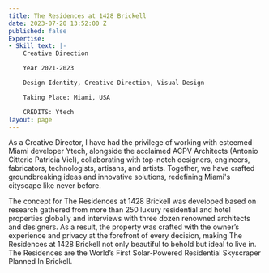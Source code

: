 ```yaml
---
title: The Residences at 1428 Brickell
date: 2023-07-20 13:52:00 Z
published: false
Expertise:
- Skill text: |-
    Creative Direction

    Year 2021-2023

    Design Identity, Creative Direction, Visual Design

    Taking Place: Miami, USA

    CREDITS: Ytech
layout: page
---
```


As a Creative Director, I have had the privilege of working with esteemed Miami developer Ytech, alongside the acclaimed ACPV Architects (Antonio Citterio Patricia Viel), collaborating with top-notch designers, engineers, fabricators, technologists, artisans, and artists. Together, we have crafted groundbreaking ideas and innovative solutions, redefining Miami's cityscape like never before.

The concept for The Residences at 1428 Brickell was developed based on research gathered from more than 250 luxury residential and hotel properties globally and interviews with three dozen renowned architects and designers. As a result, the property was crafted with the owner’s experience and privacy at the forefront of every decision, making The Residences at 1428 Brickell not only beautiful to behold but ideal to live in. The Residences are the World’s First Solar-Powered Residential Skyscraper Planned In Brickell.




